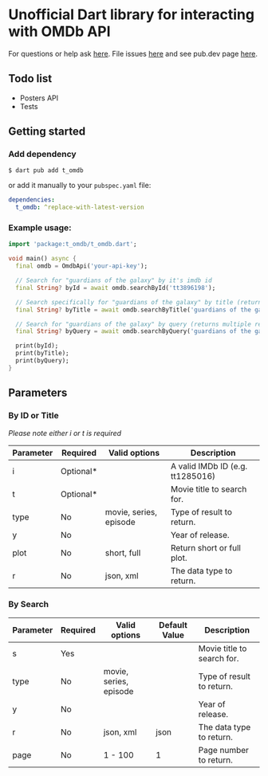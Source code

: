 # Unofficial Dart library for interacting with OMDb API
For questions or help ask <a href="https://github.com/akula-shark/t-omdb/discussions/categories/q-a">here</a>. File issues <a href="https://github.com/akula-shark/t-omdb/issues">here</a> and see pub.dev page <a href="https://pub.dev/packages/t_omdb">here</a>.

## Todo list
- Posters API
- Tests

## Getting started

### Add dependency
```
$ dart pub add t_omdb
```
or add it manually to your `pubspec.yaml` file:
```yaml
dependencies:
  t_omdb: ^replace-with-latest-version
```
### Example usage:
```dart
import 'package:t_omdb/t_omdb.dart';

void main() async {
  final omdb = OmdbApi('your-api-key');

  // Search for "guardians of the galaxy" by it's imdb id
  final String? byId = await omdb.searchById('tt3896198');

  // Search specifically for "guardians of the galaxy" by title (returns the first result)
  final String? byTitle = await omdb.searchByTitle('guardians of the galaxy');

  // Search for "guardians of the galaxy" by query (returns multiple results that match the query)
  final String? byQuery = await omdb.searchByQuery('guardians of the galaxy', type: OmdbType.movie, year: '2017', responseType: OmdbResponseType.json);

  print(byId);
  print(byTitle);
  print(byQuery);
}
```
## Parameters

### By ID or Title
*Please note either i or t is required*

| Parameter | Required | Valid options          | Description |
| --------- | -------- |------------------------| ----------- |
| i         | Optional*| <empty>                | A valid IMDb ID (e.g. tt1285016) |
| t         | Optional*| <empty>                | Movie title to search for. |
| type      | No       | movie, series, episode | Type of result to return. |
| y         | No       | <empty>                | Year of release. |
| plot      | No       | short, full            | Return short or full plot. |
| r         | No       | json, xml              | The data type to return. |

### By Search

| Parameter | Required | Valid options        | Default Value | Description |
| --------- |----------|----------------------| ------------- | ----------- |
| s         | Yes      | <empty>              |               | Movie title to search for. |
| type      | No       | movie, series, episode |      | Type of result to return. |
| y         | No       | <empty>              |              | Year of release. |
| r         | No       | json, xml            | json         | The data type to return. |
| page      | No       | 1 - 100              | 1            | Page number to return. |
